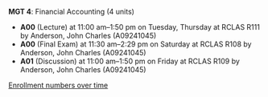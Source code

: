 **MGT 4**: Financial Accounting (4 units)

- **A00** (Lecture) at 11:00 am–1:50 pm on Tuesday, Thursday at RCLAS R111 by Anderson, John Charles (A09241045)
- **A00** (Final Exam) at 11:30 am–2:29 pm on Saturday at RCLAS R108 by Anderson, John Charles (A09241045)
- **A01** (Discussion) at 11:00 am–1:50 pm on Friday at RCLAS R109 by Anderson, John Charles (A09241045)

[Enrollment numbers over time](./MGT4.tsv)
